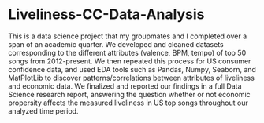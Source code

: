 # Liveliness-CC-Data-Analysis

This is a data science project that my groupmates and I completed over a span of an academic quarter. We developed and cleaned datasets corresponding to the different attributes (valence, BPM, tempo) of top 50 songs from 2012-present. 
We then repeated this process for US consumer confidence data, and used EDA tools such as Pandas, Numpy, Seaborn, and MatPlotLib to discover patterns/correlations between attributes of liveliness and economic data.
We finalized and reported our findings in a full Data Science research report, answering the question whether or not economic propersity affects the measured liveliness in US top songs throughout our analyzed time period.

